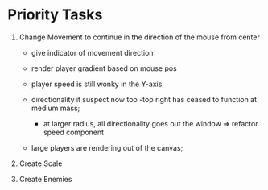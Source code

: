 # Priority Tasks

1) Change Movement to continue in the direction of the mouse from center
    - give indicator of movement direction
    - render player gradient based on mouse pos
    - player speed is still wonky in the Y-axis
    - directionality it suspect now too
        -top right has ceased to function at medium mass;
        - at larger radius, all directionality goes out the window => refactor speed component

    - large players are rendering out of the canvas;

2) Create Scale

3) Create Enemies